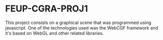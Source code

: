 # FEUP-CGRA-PROJ1
This project consists on a graphical scene that was programmed using javascript. One of the technologies used was the WebCGF framework and it's based on WebGL and other related libraries.
